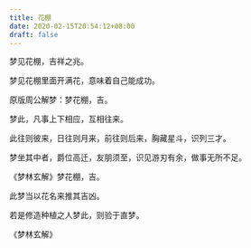 ```yaml
---
title: 花棚
date: 2020-02-15T20:54:12+08:00
draft: false
---
```


梦见花棚，吉祥之兆。

梦见花棚里面开满花，意味着自己能成功。

原版周公解梦：梦花棚，吉。

梦此，凡事上下相应，互相往来。

此往则彼来，日往则月来，前往则后来，胸藏星斗，识列三才。

梦坐其中者，爵位高迁，友朋须至，识见游刃有余，做事无所不足。

《梦林玄解》梦花棚，吉。

此梦当以花名来推其吉凶。

若是修造种植之人梦此，则验于直梦。

《梦林玄解》